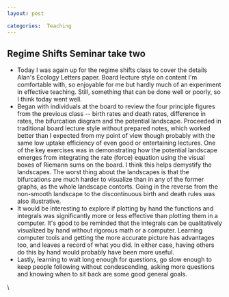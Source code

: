 ```yaml
---
layout: post

categories:  Teaching
---
```






 





Regime Shifts Seminar take two
------------------------------

-   Today I was again up for the regime shifts class to cover the
    details Alan's Ecology Letters paper. Board lecture style on content
    I'm comfortable with, so enjoyable for me but hardly much of an
    experiment in effective teaching. Still, something that can be done
    well or poorly, so I think today went well.
-   Began with individuals at the board to review the four principle
    figures from the previous class -- birth rates and death rates,
    difference in rates, the bifurcation diagram and the potential
    landscape. Proceeded in traditional board lecture style without
    prepared notes, which worked better than I expected from my point of
    view though probably with the same low uptake efficiency of even
    good or entertaining lectures. One of the key exercises was in
    demonstrating how the potential landscape emerges from integrating
    the rate (force) equation using the visual boxes of Riemann sums on
    the board. I think this helps demystify the landscapes. The worst
    thing about the landscapes is that the bifurcations are much harder
    to visualize than in any of the former graphs, as the whole
    landscape contorts. Going in the reverse from the non-smooth
    landscape to the discontinuous birth and death rules was also
    illustrative.
-   It would be interesting to explore if plotting by hand the functions
    and integrals was significantly more or less effective than plotting
    them in a computer. It's good to be reminded that the integrals can
    be qualitatively visualized by hand without rigorous math or a
    computer. Learning computer tools and getting the more accurate
    picture has advantages too, and leaves a record of what you did. In
    either case, having others do this by hand would probably have been
    more useful.
-   Lastly, learning to wait long enough for questions, go slow enough
    to keep people following without condescending, asking more
    questions and knowing when to sit back are some good general goals.

\

